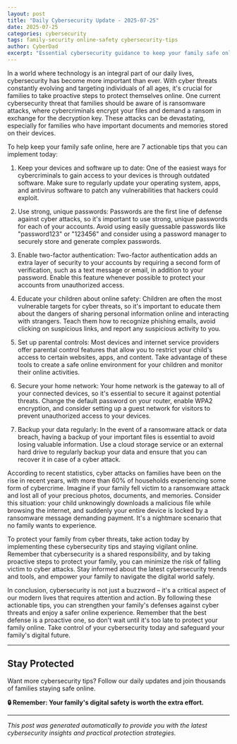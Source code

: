 ```yaml
---
layout: post
title: "Daily Cybersecurity Update - 2025-07-25"
date: 2025-07-25
categories: cybersecurity
tags: family-security online-safety cybersecurity-tips
author: CyberDad
excerpt: "Essential cybersecurity guidance to keep your family safe online"
---
```


In a world where technology is an integral part of our daily lives, cybersecurity has become more important than ever. With cyber threats constantly evolving and targeting individuals of all ages, it's crucial for families to take proactive steps to protect themselves online. One current cybersecurity threat that families should be aware of is ransomware attacks, where cybercriminals encrypt your files and demand a ransom in exchange for the decryption key. These attacks can be devastating, especially for families who have important documents and memories stored on their devices.

To help keep your family safe online, here are 7 actionable tips that you can implement today:

1. Keep your devices and software up to date: One of the easiest ways for cybercriminals to gain access to your devices is through outdated software. Make sure to regularly update your operating system, apps, and antivirus software to patch any vulnerabilities that hackers could exploit.

2. Use strong, unique passwords: Passwords are the first line of defense against cyber attacks, so it's important to use strong, unique passwords for each of your accounts. Avoid using easily guessable passwords like "password123" or "123456" and consider using a password manager to securely store and generate complex passwords.

3. Enable two-factor authentication: Two-factor authentication adds an extra layer of security to your accounts by requiring a second form of verification, such as a text message or email, in addition to your password. Enable this feature whenever possible to protect your accounts from unauthorized access.

4. Educate your children about online safety: Children are often the most vulnerable targets for cyber threats, so it's important to educate them about the dangers of sharing personal information online and interacting with strangers. Teach them how to recognize phishing emails, avoid clicking on suspicious links, and report any suspicious activity to you.

5. Set up parental controls: Most devices and internet service providers offer parental control features that allow you to restrict your child's access to certain websites, apps, and content. Take advantage of these tools to create a safe online environment for your children and monitor their online activities.

6. Secure your home network: Your home network is the gateway to all of your connected devices, so it's essential to secure it against potential threats. Change the default password on your router, enable WPA2 encryption, and consider setting up a guest network for visitors to prevent unauthorized access to your devices.

7. Backup your data regularly: In the event of a ransomware attack or data breach, having a backup of your important files is essential to avoid losing valuable information. Use a cloud storage service or an external hard drive to regularly backup your data and ensure that you can recover it in case of a cyber attack.

According to recent statistics, cyber attacks on families have been on the rise in recent years, with more than 60% of households experiencing some form of cybercrime. Imagine if your family fell victim to a ransomware attack and lost all of your precious photos, documents, and memories. Consider this situation: your child unknowingly downloads a malicious file while browsing the internet, and suddenly your entire device is locked by a ransomware message demanding payment. It's a nightmare scenario that no family wants to experience.

To protect your family from cyber threats, take action today by implementing these cybersecurity tips and staying vigilant online. Remember that cybersecurity is a shared responsibility, and by taking proactive steps to protect your family, you can minimize the risk of falling victim to cyber attacks. Stay informed about the latest cybersecurity trends and tools, and empower your family to navigate the digital world safely.

In conclusion, cybersecurity is not just a buzzword – it's a critical aspect of our modern lives that requires attention and action. By following these actionable tips, you can strengthen your family's defenses against cyber threats and enjoy a safer online experience. Remember that the best defense is a proactive one, so don't wait until it's too late to protect your family online. Take control of your cybersecurity today and safeguard your family's digital future.

---

## Stay Protected

Want more cybersecurity tips? Follow our daily updates and join thousands of families staying safe online.

**🔒 Remember: Your family's digital safety is worth the extra effort.**

---
*This post was generated automatically to provide you with the latest cybersecurity insights and practical protection strategies.*
